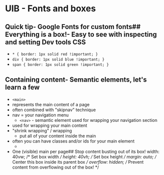 # UIB - Fonts and boxes

## Quick tip- Google Fonts for custom fonts## Everything is a box!- Easy to see with inspecting and setting Dev tools CSS
  - `* { border: 1px solid red !important; }`
  - `div { border: 1px solid blue !important; }`
  - `span { border: 1px solid green !important; }`

## Containing content- Semantic elements, let's learn a few
  - `<main>`
  - represents the main content of a page
  - often combined with "skipnav" technique
  - nav = your navigation menu
    - `<nav>` - semantic element used for wrapping your navigation section
  - used for wrapping your main content
  - "shrink wrapping" / wrapping
    - put all of your content inside the main
  - often you can have classes and/or ids for your main element
    - <main class="container"></main>
  - One (visible) main per page## Stop content busting out of its box!    width: 40vw;       /* Set box width */
    height: 40vh;      /* Set box height */
    margin: auto;      /* Center this box inside its parent box */
    overflow: hidden;  /* Prevent content from overflowing out of the box! */